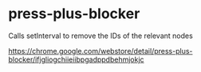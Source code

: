 press-plus-blocker
==================

Calls setInterval to remove the IDs of the relevant nodes

https://chrome.google.com/webstore/detail/press-plus-blocker/ifjgliogchiieiibpgadppdbehmjokjc
